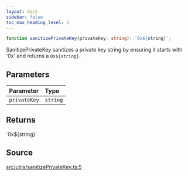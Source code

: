 ```yaml
---
layout: docs
sidebar: false
toc_max_heading_level: 5
---
```


```ts
function sanitizePrivateKey(privateKey: string): `0x${string}`;
```

SanitizePrivateKey sanitizes a private key string by ensuring it starts with
'0x' and returns a `0x${string}`.

## Parameters

| Parameter    | Type     |
| :----------- | :------- |
| `privateKey` | `string` |

## Returns

\`0x$\{string\}\`

## Source

[src/utils/sanitizePrivateKey.ts:5](https://github.com/OffchainLabs/arbitrum-orbit-sdk/blob/9d5595a042e42f7d6b9af10a84816c98ea30f330/src/utils/sanitizePrivateKey.ts#L5)
